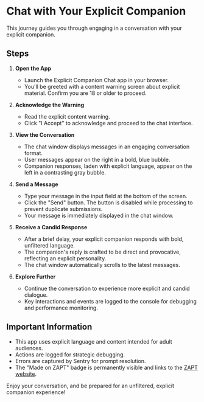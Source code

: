 # Chat with Your Explicit Companion

This journey guides you through engaging in a conversation with your explicit companion.

## Steps

1. **Open the App**
   - Launch the Explicit Companion Chat app in your browser.
   - You'll be greeted with a content warning screen about explicit material. Confirm you are 18 or older to proceed.

2. **Acknowledge the Warning**
   - Read the explicit content warning.
   - Click "I Accept" to acknowledge and proceed to the chat interface.

3. **View the Conversation**
   - The chat window displays messages in an engaging conversation format.
   - User messages appear on the right in a bold, blue bubble.
   - Companion responses, laden with explicit language, appear on the left in a contrasting gray bubble.

4. **Send a Message**
   - Type your message in the input field at the bottom of the screen.
   - Click the "Send" button. The button is disabled while processing to prevent duplicate submissions.
   - Your message is immediately displayed in the chat window.

5. **Receive a Candid Response**
   - After a brief delay, your explicit companion responds with bold, unfiltered language.
   - The companion's reply is crafted to be direct and provocative, reflecting an explicit personality.
   - The chat window automatically scrolls to the latest messages.

6. **Explore Further**
   - Continue the conversation to experience more explicit and candid dialogue.
   - Key interactions and events are logged to the console for debugging and performance monitoring.

## Important Information

- This app uses explicit language and content intended for adult audiences.
- Actions are logged for strategic debugging.
- Errors are captured by Sentry for prompt resolution.
- The "Made on ZAPT" badge is permanently visible and links to the [ZAPT website](https://www.zapt.ai).

Enjoy your conversation, and be prepared for an unfiltered, explicit companion experience!